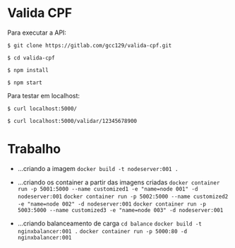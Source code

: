# Valida CPF

Para executar a API:

`$ git clone https://gitlab.com/gcc129/valida-cpf.git`

`$ cd valida-cpf`

`$ npm install`

`$ npm start`

Para testar em localhost:

`$ curl localhost:5000/`

`$ curl localhost:5000/validar/12345678900`

# Trabalho
- ...criando a imagem
`docker build -t nodeserver:001 .`

- ...criando os container a partir das imagens criadas
`docker container run -p 5001:5000 --name customized1 -e "name=node 001" -d nodeserver:001`
`docker container run -p 5002:5000 --name customized2 -e "name=node 002" -d nodeserver:001`
`docker container run -p 5003:5000 --name customized3 -e "name=node 003" -d nodeserver:001`

- ...criando balanceamento de carga
`cd balance`
`docker build -t nginxbalancer:001 .`
`docker container run -p 5000:80 -d nginxbalancer:001`